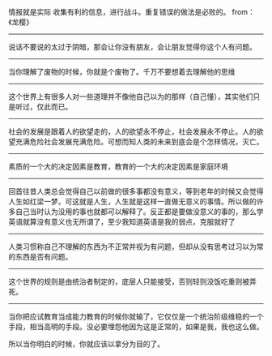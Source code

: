 情报就是实际
收集有利的信息，进行战斗。重复错误的做法是必败的。
from：《龙樱》
___
说话不要说的太过于阴暗，那会让你没有朋友，会让朋友觉得你这个人有问题。
___
当你理解了废物的时候，你就是个废物了。千万不要想着去理解他的思维
___
这个世界上有很多人对一些道理并不像他自己以为的那样（自己懂），其实他们只是听过，仅此而已。
___
社会的发展是跟着人的欲望走的，人的欲望永不停止，社会发展永不停止。人的欲望充满危险社会发展充满危险。可想而知人类的未来到底会是个怎样情况，灭亡。
___
素质的一个大的决定因素是教育，教育的一个大的决定因素是家庭环境
___
回首往昔人类总会觉得自己以前做的很多事都没有意义，等到老年的时候又会觉得人生如红梁一梦。可这就是人生，人生就是这样一直做无意义的事情。所以做的许多自己当时认为没用的事也就都可以解释了。反正都是要做没意义的事的，那么学英语就算没有意义也无所谓了，至少我知道英语是我的弱点，克服就好了
___
人类习惯称自己不理解的东西为不正常并视为有问题，但却从没有思考过习以为常的东西是否有问题。
___
这个世界的规则是由统治者制定的，底层人只能接受，否则轻则没饭吃重则被弄死。
___
当你把应试教育当成能力教育的时候你就输了，它仅仅是一个统治阶级维稳的一个手段，相当高明的手段。没必要埋怨他因为这是正常的，如果是我，我也这么做。

所以当你明白的时候，你就应该以拿分为目的了。